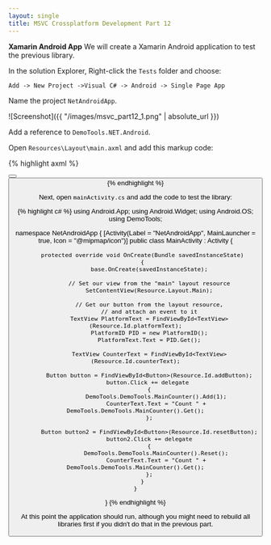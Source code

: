 ```yaml
---
layout: single
title: MSVC Crossplatform Development Part 12
---
```

**Xamarin Android App** We will create a Xamarin Android application to test the previous library. 
<!--more--> 

In the solution Explorer, Right-click the `Tests` folder and choose:

`Add -> New Project ->Visual C# -> Android -> Single Page App`

Name the project `NetAndroidApp`.

![Screenshot]({{ "/images/msvc_part12_1.png" | absolute_url }})

Add a reference to `DemoTools.NET.Android`.

Open `Resources\Layout\main.axml` and add this markup code:

{% highlight axml %}
<?xml version="1.0" encoding="utf-8"?>
<LinearLayout xmlns:android="http://schemas.android.com/apk/res/android"
    android:orientation="vertical"
    android:layout_width="match_parent"
    android:layout_height="match_parent">
  <TextView
        android:id="@+id/platformText"
        android:textAppearance="?android:attr/textAppearanceLarge"
        android:layout_width="match_parent"
        android:layout_height="wrap_content" />
   <Button
        android:id="@+id/addButton"
        android:layout_width="match_parent"
        android:layout_height="wrap_content"
        android:text="Add One" />
  <Button
        android:id="@+id/resetButton"
        android:layout_width="match_parent"
        android:layout_height="wrap_content"
        android:text="Reset" />
  <TextView
        android:id="@+id/counterText"
        android:textAppearance="?android:attr/textAppearanceLarge"
        android:layout_width="match_parent"
        android:layout_height="wrap_content" />
</LinearLayout>
{% endhighlight %}

Next, open `mainActivity.cs` and add the code to test the library: 

{% highlight c# %}
using Android.App;
using Android.Widget;
using Android.OS;
using DemoTools;

namespace NetAndroidApp
{
    [Activity(Label = "NetAndroidApp", MainLauncher = true, Icon = "@mipmap/icon")]
    public class MainActivity : Activity
    {

        protected override void OnCreate(Bundle savedInstanceState)
        {
            base.OnCreate(savedInstanceState);

            // Set our view from the "main" layout resource
            SetContentView(Resource.Layout.Main);

            // Get our button from the layout resource,
            // and attach an event to it
            TextView PlatformText = FindViewById<TextView>(Resource.Id.platformText);
            PlatformID PID = new PlatformID();
            PlatformText.Text = PID.Get();

            TextView CounterText = FindViewById<TextView>(Resource.Id.counterText);

            Button button = FindViewById<Button>(Resource.Id.addButton);
            button.Click += delegate 
            {
                DemoTools.DemoTools.MainCounter().Add(1);
                CounterText.Text = "Count " + DemoTools.DemoTools.MainCounter().Get();
            };

            Button button2 = FindViewById<Button>(Resource.Id.resetButton);
            button2.Click += delegate
            {
                DemoTools.DemoTools.MainCounter().Reset();
                CounterText.Text = "Count " + DemoTools.DemoTools.MainCounter().Get();
            };
        }
    }
}
{% endhighlight %}

At this point the application should run, although you might need to rebuild all libraries first if you didn't do that in the previous part. 